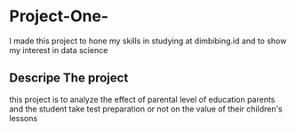 # Project-One-
I made this project to hone my skills in studying at dimbibing.id and to show my interest in data science
## Descripe The project
this project is to analyze the effect of parental level of education parents and the student take test preparation or not on the value of their children's lessons

